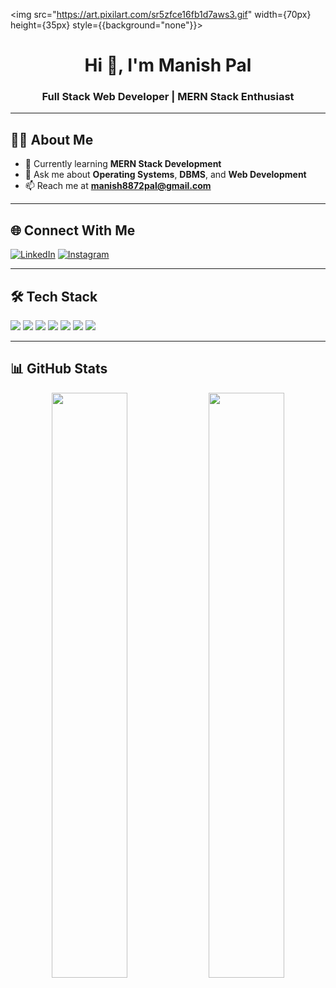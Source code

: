 <img src="https://art.pixilart.com/sr5zfce16fb1d7aws3.gif" width={70px} height={35px} style={{background="none"}}>

<h1 align="center">Hi 👋, I'm Manish Pal</h1>
<h3 align="center">Full Stack Web Developer | MERN Stack Enthusiast</h3>

---

## 🧑‍💻 About Me

- 🌱 Currently learning **MERN Stack Development**
- 💬 Ask me about **Operating Systems**, **DBMS**, and **Web Development**
- 📫 Reach me at **manish8872pal@gmail.com**

---

## 🌐 Connect With Me



[![LinkedIn](https://img.shields.io/badge/LinkedIn-blue?logo=linkedin&logoColor=white&style=for-the-badge)](https://www.linkedin.com/in/manish-pal8872/)
[![Instagram](https://img.shields.io/badge/Instagram-E4405F?logo=instagram&logoColor=white&style=for-the-badge)](https://www.instagram.com/maniizzzzh/)





---

## 🛠️ Tech Stack

<p>
  <img src="https://img.shields.io/badge/JavaScript-F7DF1E?logo=javascript&logoColor=black&style=for-the-badge"/>
  <img src="https://img.shields.io/badge/Node.js-339933?logo=node.js&logoColor=white&style=for-the-badge"/>
  <img src="https://img.shields.io/badge/Express.js-000000?logo=express&logoColor=white&style=for-the-badge"/>
  <img src="https://img.shields.io/badge/MongoDB-47A248?logo=mongodb&logoColor=white&style=for-the-badge"/>
  <img src="https://img.shields.io/badge/React-61DAFB?logo=react&logoColor=black&style=for-the-badge"/>
  <img src="https://img.shields.io/badge/HTML5-E34F26?logo=html5&logoColor=white&style=for-the-badge"/>
  <img src="https://img.shields.io/badge/CSS3-1572B6?logo=css3&logoColor=white&style=for-the-badge"/>
</p>

---

## 📊 GitHub Stats

<p align="center">
  <img width="49%" src="https://github-readme-stats.vercel.app/api?username=maniishpal&show_icons=true&theme=radical" />
  <img width="49%" src="https://github-readme-stats.vercel.app/api/top-langs/?username=maniishpal&layout=compact&theme=radical" />
</p>
